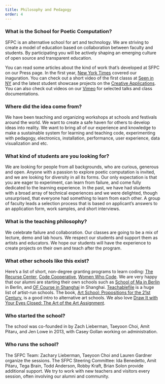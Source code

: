 ```yaml
---
title: Philosophy and Pedagogy
order: 4
---
```


### What is the School for Poetic Computation?

SFPC is an alternative school for art and technology. We are striving to create a model of education based on collaboration between faculty and students. By participating you will be actively shaping an emerging culture of open source and transparent education. 
 
You can read some articles about the kind of work that’s developed at SFPC on our Press page. In the first year, [New York Times](https://bits.blogs.nytimes.com/2013/08/12/code-to-joy-the-school-for-poetic-computation-opens/) covered our inaguration. You can check out a short video of the first classs at [Seen in NY](https://vialogues.com/vialogues/play/14021) and the latest student showcase projects on the [Creative Applications](https://www.creativeapplications.net/tag/sfpc/). You can also check out videos on our [Vimeo](https://vimeo.com/sfpc) for selected talks and class documentations.

### Where did the idea come from?

We have been teaching and organizing workshops at schools and festivals around the world. We want to create a safe haven for others to develop ideas into reality. We want to bring all of our experience and knowledge to make a sustainable system for learning and teaching code, experimenting with pedagogy, electronics, installation, performance, user experience, data visualization and etc.

### What kind of students are you looking for?

We are looking for people from all backgrounds, who are curious, generous and open. Anyone with a passion to explore poetic computation is invited, and we are looking for diversity in all its forms. Our only expectation is that you are eager to experiment, can learn from failure, and come fully dedicated to the learning experience. In the past, we have had students with a broad array of technical experiences and we were delighted, though unsurprised, that everyone had something to learn from each other. A group of faculty leads a selection process that is based on applicant’s answers to an application form, work samples, and short interviews. 

### What is the teaching philosophy?

We celebrate failure and collaboration. Our classes are going to be a mix of lecture, demo and lab hours. We respect our students and support them as artists and educators. We hope our students will have the experience to create projects on their own and teach after the program.

### What other schools like this exist?

Here’s a list of short, non-degree granting programs to learn coding: [The Recurse Center](https://www.recurse.com/), [Code Cooperative](https://www.google.com/search?q=code+cooperative&rlz=1C5CHFA_enUS788US788&oq=code+coope&aqs=chrome.0.0j69i57j0l6.2121j0j4&sourceid=chrome&ie=UTF-8), [Women Who Code](https://www.womenwhocode.com). We are very happy that our alumni are starting their own schools such as [School of Ma in Berlin](http://schoolofma.org/) in Berlin, and [OF Course in Shanghai](http://www.ofcourse.io/) in Shanghai. [Teachablefile](http://www.teachablefile.org/) is a huge list of artist-run schools. The book, [Art School: Propositions for the 21st Century](https://mitpress.mit.edu/books/art-school), is a good intro to alternative art schools. We also love [Draw It with Your Eyes Closed: The Art of the Art Assignment](https://www.amazon.com/Draw-Your-Eyes-Closed-Assignment/dp/0979757541). 

### Who started the school?

The school was co-founded in by Zach Lieberman, Taeyoon Choi, Amit Pitaru, and Jen Lowe in 2013, with Casey Gollan working on administration.

### Who runs the school?

The SFPC Team: Zachary Lieberman, Taeyoon Choi and Lauren Gardner organize the sessions. The SFPC Steering Committee: Ida Benedetto, Amit Pitaru, Tega Brain, Todd Anderson, Robby Kraft, Brian Solon provide additional support. We try to work with new teachers and visitors every session, often involving our alumni and community. 
